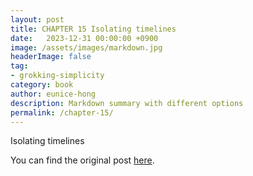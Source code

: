 ```yaml
---
layout: post
title: CHAPTER 15 Isolating timelines
date:   2023-12-31 00:00:00 +0900
image: /assets/images/markdown.jpg
headerImage: false
tag:
- grokking-simplicity
category: book
author: eunice-hong
description: Markdown summary with different options
permalink: /chapter-15/
---
```


Isolating timelines

You can find the original post [here](https://livebook.manning.com/book/grokking-simplicity/chapter-15/).
